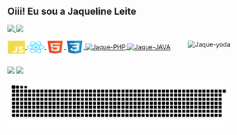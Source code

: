 ## Oiii! Eu sou a Jaqueline Leite
 <div>
  <a href="https://github.com/jaquelinearaujo">
  <img height="180em" src="https://github-readme-stats.vercel.app/api?username=jaquelinearaujo&show_icons=true&theme=dracula&include_all_commits=true&count_private=true"/>
  <img height="180em" src="https://github-readme-stats.vercel.app/api/top-langs/?username=jaquelinearaujo&layout=compact&langs_count=16&theme=dracula"/>
</div>
<div style="display: inline_block"><br>
  <img align="center" alt="Jaque-Js" height="30" width="40" src="https://raw.githubusercontent.com/devicons/devicon/master/icons/javascript/javascript-plain.svg">
  <img align="center" alt="Jaque-React" height="30" width="40" src="https://raw.githubusercontent.com/devicons/devicon/master/icons/react/react-original.svg">
  <img align="center" alt="Jaque-HTML" height="30" width="40" src="https://raw.githubusercontent.com/devicons/devicon/master/icons/html5/html5-original.svg">
  <img align="center" alt="Jaque-CSS" height="30" width="40" src="https://raw.githubusercontent.com/devicons/devicon/master/icons/css3/css3-original.svg">
  <img align="center" alt="Jaque-PHP" height="30" width="40" src="https://upload.wikimedia.org/wikipedia/commons/thumb/3/31/Webysther_20160423_-_Elephpant.svg/1200px-Webysther_20160423_-_Elephpant.svg.png">
  <img align="center" alt="Jaque-JAVA" height="30" width="40" src="[https://www.logolynx.com/images/logolynx/5a/5a878973d26e7d5a5ccfd02a186d20dc.jpeg](https://www.google.com/url?sa=i&url=https%3A%2F%2Fwww.citypng.com%2Fphoto%2F26141%2Fhd-java-programming-logo-png&psig=AOvVaw0a4EavO-9yOovEhJanTIf3&ust=1744452681183000&source=images&cd=vfe&opi=89978449&ved=0CBQQjhxqFwoTCKD3u-nez4wDFQAAAAAdAAAAABAE)">
  <img align="right" alt="Jaque-yoda" src="https://i.pinimg.com/originals/57/5a/20/575a20918d349a354cc636a0d49b35a0.gif">
</div>
  
  ##
 
<div> 
  <a href="https://www.instagram.com/jluizaleite/" target="_blank"><img src="https://img.shields.io/badge/-Instagram-%23E4405F?style=for-the-badge&logo=instagram&logoColor=white" target="_blank"></a>
  <a href="https://www.linkedin.com/in/jaqueline-luiza-leite-a7798814a/" target="_blank"><img src="https://img.shields.io/badge/-LinkedIn-%230077B5?style=for-the-badge&logo=linkedin&logoColor=white" target="_blank"></a> 
 
  ![Snake animation](https://github.com/jaquelinearaujo/jaquelinearaujo/blob/output/github-contribution-grid-snake.svg)
 
</div>
